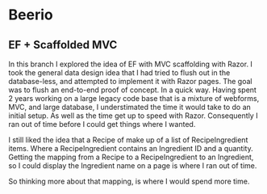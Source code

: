 # Beerio

## EF + Scaffolded MVC

In this branch I explored the idea of EF with MVC scaffolding with Razor. 
I took the general data design idea that I had tried to flush 
out in the database-less, and attempted to implement it with Razor
pages. The goal was to flush an end-to-end proof of concept. In a quick way. 
Having spent 2 years working on a large legacy code base that is a mixture 
of webforms, MVC, and large database, I understimated the time it would take 
to do an initial setup. As well as the time get up to speed with Razor. 
Consequently I ran out of time before I could get things where I wanted.

I still liked the idea that a Recipe of make up of a list of RecipeIngredient
items.  Where a RecipeIngredient contains an Ingredient ID and a quantity.
Getting the mapping from a Recipe to a RecipeIngredient to an Ingredient, so I
could display the Ingredient name on a page is where I ran out of time.

So thinking more about that mapping, is where I would spend more time.
